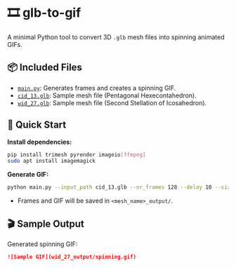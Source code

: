 # 🎞️ glb-to-gif

A minimal Python tool to convert 3D `.glb` mesh files into spinning animated GIFs.

## 📦 Included Files

- [`main.py`](main.py): Generates frames and creates a spinning GIF.
- [`cid_13.glb`](cid_13.glb): Sample mesh file (Pentagonal Hexecontahedron).
- [`wid_27.glb`](wid_27.glb): Sample mesh file (Second Stellation of Icosahedron).

## 🚀 Quick Start

**Install dependencies:**

```bash
pip install trimesh pyrender imageio[ffmpeg]
sudo apt install imagemagick
```

**Generate GIF:**

```bash
python main.py --input_path cid_13.glb --nr_frames 128 --delay 10 --size 512
```

- Frames and GIF will be saved in `<mesh_name>_output/`.

## 🎬 Sample Output

Generated spinning GIF:

```markdown
![Sample GIF](wid_27_output/spinning.gif)
```
